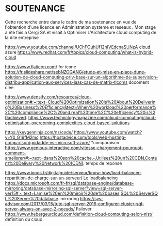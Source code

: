 # SOUTENANCE
Cette recherche entre dans le cadre de ma soutenance en vue de l'obtention d'une licence en Administration systeme et reseaux . 
Mon stage à été fais a Cergi SA et visait à Optimiser L'Architecture cloud computing de la dite entreprise  

https://www.youtube.com/channel/UChFOuhUf12hIVEdcnaSUNzA  cloud azure
https://www.redhat.com/fr/topics/cloud-computing/what-is-hybrid-cloud

https://www.flaticon.com/  for icone
https://fr.slideshare.net/sebNZOGANG/etude-et-mise-en-place-dune-solution-de-cloud-computing-priv-base-sur-un-algorithme-de-supervision-distribu-application-aux-services-iaas-cas-de-matrix-tlcoms        docoment clée

https://www.densify.com/resources/cloud-optimization#:~:text=Cloud%20Optimization%20is%20About%20Delivering%20Business%20Efficiency&text=When%20workload%20performance%2C%20compliance%2C%20and,real%20time%2C%20efficiency%20is%20achieved.
https://www.technologymagazine.com/cloud-computing/cloud-optimisation-overcoming-complexities-cloud-based-solutions

https://keygenninja.com/ns/code/
https://www.youtube.com/watch?v=Y0_G19fM2mc
https://hostadvice.com/tools/web-hosting-comparison/godaddy-vs-microsoft-azure/                           *comparaison
https://www.genious-interactive.com/vitesse-chargement-pourquoi-comment-ameliorer/#:~:text=dans%20son%20cache.-,Utilisez%20un%20CDN,Content%20Delivery%20Network%20(CDN).   temps de reponse

https://www.ionos.fr/digitalguide/serveur/know-how/load-balancer-repartition-de-charge-sur-un-serveur/    Le loadbalancing 
https://docs.microsoft.com/fr-fr/sql/database-engine/database-mirroring/database-mirroring-sql-server?view=sql-server-ver15#:~:text=Lamise%20en%20miroir%20de%20bases,SQL%20ServerSQL%20Server%20database.   mirroring
https://sys-advisor.com/2017/03/15/tuto-sql-server-2016-configurer-cluster-sql-server-always-on-avec-2-noeuds/           Failover
https://www.hebergeurcloud.com/definition-cloud-computing-selon-nist/                      definition du cloud 
